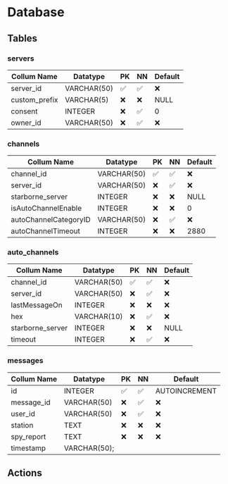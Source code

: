 # Database

## Tables

### servers

Collum Name | Datatype | PK | NN | Default
------------|----------|----|----|--------
server_id | VARCHAR(50) | :white_check_mark: | :white_check_mark: | :x:
custom_prefix | VARCHAR(5) | :x: | :x: | NULL
consent | INTEGER | :x: | :white_check_mark: | 0
owner_id | VARCHAR(50) | :x: | :white_check_mark: | :x:

### channels

Collum Name | Datatype | PK | NN | Default
------------|----------|----|----|--------
channel_id | VARCHAR(50) | :white_check_mark: | :white_check_mark: | :x:
server_id | VARCHAR(50) | :x: | :white_check_mark: | :x:
starborne_server | INTEGER | :x: | :x: | NULL
isAutoChannelEnable | INTEGER | :x: | :x: | 0
autoChannelCategoryID | VARCHAR(50) | :x: | :white_check_mark: | :x:
autoChannelTimeout | INTEGER | :x: | :x: | 2880

### auto_channels

Collum Name | Datatype | PK | NN | Default
------------|----------|----|----|--------
channel_id | VARCHAR(50) | :white_check_mark: | :white_check_mark: | :x:
server_id | VARCHAR(50) | :x: | :white_check_mark: | :x:
lastMessageOn | INTEGER | :x: | :x: | :x:
hex | VARCHAR(10) | :x: | :white_check_mark: | :x:
starborne_server | INTEGER | :x: | :x: | NULL
timeout | INTEGER | :x: | :white_check_mark: | :x:

### messages

Collum Name | Datatype | PK | NN | Default
------------|----------|----|----|--------
id | INTEGER | :white_check_mark: | :white_check_mark: | AUTOINCREMENT
message_id | VARCHAR(50) | :x: | :white_check_mark: | :x:
user_id | VARCHAR(50) | :x: | :white_check_mark: | :x:
station | TEXT | :x: | :x: | :x:
spy_report | TEXT | :x: | :x: | :x:
timestamp | VARCHAR(50);

## Actions
